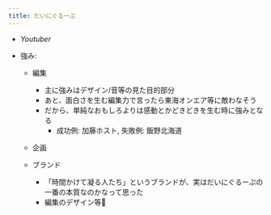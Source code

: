 ```yaml
---
title: だいにぐるーぷ
---
```


* *Youtuber*

* 強み:
  
  * 編集
    
    * 主に強みはデザイン/音等の見た目的部分
    * あと、面白さを生む編集力で言ったら東海オンエア等に敵わなそう
    * だから、単純なおもしろよりは感動とかどきどきを生む時に強みとなる
      * 成功例: 加藤ホスト, 失敗例: 飯野北海道
  * 企画
  
  * ブランド
    
    * 「時間かけて凝る人たち」というブランドが、実はだいにぐるーぷの一番の本質なのかなって思った
    * 編集のデザイン等

